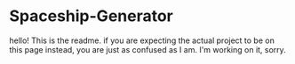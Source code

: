 # Spaceship-Generator
hello!
This is the readme. if you are expecting the actual project to be on this page instead, you are just as confused as I am. I'm working on it, sorry.
